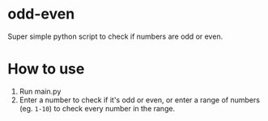 # odd-even
Super simple python script to check if numbers are odd or even.

# How to use
1. Run main.py
2. Enter a number to check if it's odd or even, or enter a range of numbers (eg. `1-10`) to check every number in the range.
